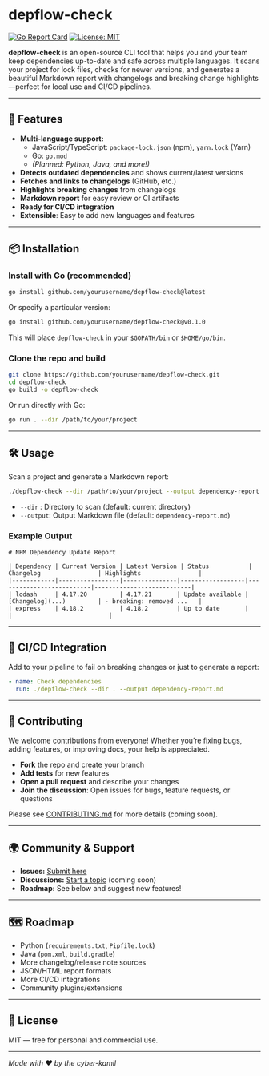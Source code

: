 # depflow-check

[![Go Report Card](https://goreportcard.com/badge/github.com/cyber-kamil/depflow)](https://goreportcard.com/report/github.com/cyber-kamil/depflow)
[![License: MIT](https://img.shields.io/badge/License-MIT-yellow.svg)](LICENSE)

**depflow-check** is an open-source CLI tool that helps you and your team keep dependencies up-to-date and safe across multiple languages. It scans your project for lock files, checks for newer versions, and generates a beautiful Markdown report with changelogs and breaking change highlights—perfect for local use and CI/CD pipelines.

---

## 🚀 Features
- **Multi-language support:**
  - JavaScript/TypeScript: `package-lock.json` (npm), `yarn.lock` (Yarn)
  - Go: `go.mod`
  - *(Planned: Python, Java, and more!)*
- **Detects outdated dependencies** and shows current/latest versions
- **Fetches and links to changelogs** (GitHub, etc.)
- **Highlights breaking changes** from changelogs
- **Markdown report** for easy review or CI artifacts
- **Ready for CI/CD integration**
- **Extensible**: Easy to add new languages and features

---

## 📦 Installation

### Install with Go (recommended)

```sh
go install github.com/yourusername/depflow-check@latest
```

Or specify a particular version:

```sh
go install github.com/yourusername/depflow-check@v0.1.0
```

This will place `depflow-check` in your `$GOPATH/bin` or `$HOME/go/bin`.

### Clone the repo and build

```sh
git clone https://github.com/yourusername/depflow-check.git
cd depflow-check
go build -o depflow-check
```

Or run directly with Go:

```sh
go run . --dir /path/to/your/project
```

---

## 🛠 Usage

Scan a project and generate a Markdown report:

```sh
./depflow-check --dir /path/to/your/project --output dependency-report.md
```

- `--dir`   : Directory to scan (default: current directory)
- `--output`: Output Markdown file (default: `dependency-report.md`)

### Example Output

```
# NPM Dependency Update Report

| Dependency | Current Version | Latest Version | Status           | Changelog                | Highlights                |
|------------|-----------------|---------------|------------------|--------------------------|---------------------------|
| lodash     | 4.17.20         | 4.17.21       | Update available | [Changelog](...)         | - breaking: removed ...   |
| express    | 4.18.2          | 4.18.2        | Up to date       |                          |                           |
```

---

## 🤖 CI/CD Integration

Add to your pipeline to fail on breaking changes or just to generate a report:

```yaml
- name: Check dependencies
  run: ./depflow-check --dir . --output dependency-report.md
```

---

## 🤝 Contributing

We welcome contributions from everyone! Whether you’re fixing bugs, adding features, or improving docs, your help is appreciated.

- **Fork** the repo and create your branch
- **Add tests** for new features
- **Open a pull request** and describe your changes
- **Join the discussion**: Open issues for bugs, feature requests, or questions

Please see [CONTRIBUTING.md](CONTRIBUTING.md) for more details (coming soon).

---

## 🌍 Community & Support
- **Issues:** [Submit here](https://github.com/yourusername/depflow-check/issues)
- **Discussions:** [Start a topic](https://github.com/yourusername/depflow-check/discussions) (coming soon)
- **Roadmap:** See below and suggest new features!

---

## 🗺 Roadmap
- Python (`requirements.txt`, `Pipfile.lock`)
- Java (`pom.xml`, `build.gradle`)
- More changelog/release note sources
- JSON/HTML report formats
- More CI/CD integrations
- Community plugins/extensions

---

## 📄 License
MIT — free for personal and commercial use.

---

*Made with ❤️ by the cyber-kamil* 
